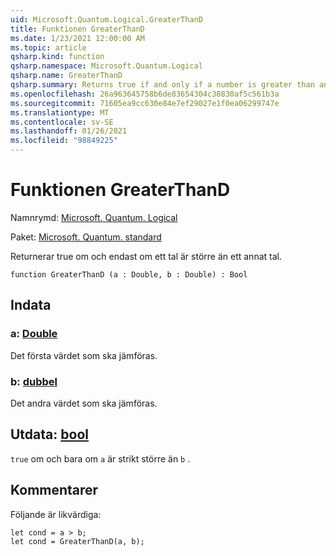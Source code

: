 ```yaml
---
uid: Microsoft.Quantum.Logical.GreaterThanD
title: Funktionen GreaterThanD
ms.date: 1/23/2021 12:00:00 AM
ms.topic: article
qsharp.kind: function
qsharp.namespace: Microsoft.Quantum.Logical
qsharp.name: GreaterThanD
qsharp.summary: Returns true if and only if a number is greater than another number.
ms.openlocfilehash: 26a963645758b6de83654304c38830af5c561b3a
ms.sourcegitcommit: 71605ea9cc630e84e7ef29027e1f0ea06299747e
ms.translationtype: MT
ms.contentlocale: sv-SE
ms.lasthandoff: 01/26/2021
ms.locfileid: "98849225"
---
```

# <a name="greaterthand-function"></a>Funktionen GreaterThanD

Namnrymd: [Microsoft. Quantum. Logical](xref:Microsoft.Quantum.Logical)

Paket: [Microsoft. Quantum. standard](https://nuget.org/packages/Microsoft.Quantum.Standard)


Returnerar true om och endast om ett tal är större än ett annat tal.

```qsharp
function GreaterThanD (a : Double, b : Double) : Bool
```


## <a name="input"></a>Indata

### <a name="a--double"></a>a: [Double](xref:microsoft.quantum.lang-ref.double)

Det första värdet som ska jämföras.


### <a name="b--double"></a>b: [dubbel](xref:microsoft.quantum.lang-ref.double)

Det andra värdet som ska jämföras.



## <a name="output--bool"></a>Utdata: [bool](xref:microsoft.quantum.lang-ref.bool)

`true` om och bara om `a` är strikt större än `b` .

## <a name="remarks"></a>Kommentarer

Följande är likvärdiga:

```qsharp
let cond = a > b;
let cond = GreaterThanD(a, b);
```